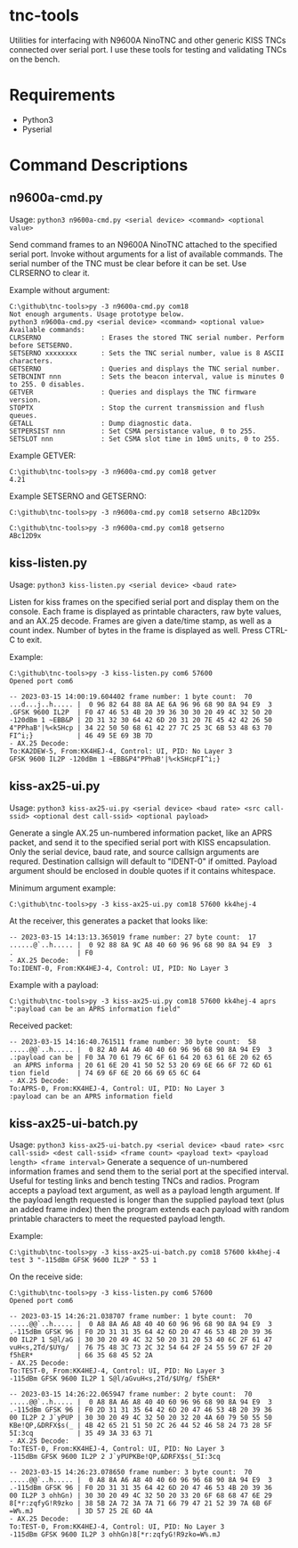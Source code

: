 # tnc-tools
Utilities for interfacing with N9600A NinoTNC and other generic KISS TNCs connected over serial port. I use these tools for testing and validating TNCs on the bench.
# Requirements
- Python3
- Pyserial
# Command Descriptions
## n9600a-cmd.py
Usage: `python3 n9600a-cmd.py <serial device> <command> <optional value>`

Send command frames to an N9600A NinoTNC attached to the specified serial port. Invoke without arguments for a list of available commands. The serial number of the TNC must be clear before it can be set. Use CLRSERNO to clear it. 

Example without argument:
````
C:\github\tnc-tools>py -3 n9600a-cmd.py com18
Not enough arguments. Usage prototype below.
python3 n9600a-cmd.py <serial device> <command> <optional value>
Available commands:
CLRSERNO               : Erases the stored TNC serial number. Perform before SETSERNO.
SETSERNO xxxxxxxx      : Sets the TNC serial number, value is 8 ASCII characters.
GETSERNO               : Queries and displays the TNC serial number.
SETBCNINT nnn          : Sets the beacon interval, value is minutes 0 to 255. 0 disables.
GETVER                 : Queries and displays the TNC firmware version.
STOPTX                 : Stop the current transmission and flush queues.
GETALL                 : Dump diagnostic data.
SETPERSIST nnn         : Set CSMA persistance value, 0 to 255.
SETSLOT nnn            : Set CSMA slot time in 10mS units, 0 to 255.

````
Example GETVER:
````
C:\github\tnc-tools>py -3 n9600a-cmd.py com18 getver
4.21
````
Example SETSERNO and GETSERNO:
````
C:\github\tnc-tools>py -3 n9600a-cmd.py com18 setserno ABc12D9x

C:\github\tnc-tools>py -3 n9600a-cmd.py com18 getserno
ABc12D9x
````

## kiss-listen.py
Usage: `python3 kiss-listen.py <serial device> <baud rate>`

Listen for kiss frames on the specified serial port and display them on the console. Each frame is displayed as printable characters, raw byte values, and an AX.25 decode. Frames are given a date/time stamp, as well as a count index. Number of bytes in the frame is displayed as well. Press CTRL-C to exit. 

Example:

````
C:\github\tnc-tools>py -3 kiss-listen.py com6 57600
Opened port com6

-- 2023-03-15 14:00:19.604402 frame number: 1 byte count:  70
...d...j..h..... |  0 96 82 64 88 8A AE 6A 96 96 68 90 8A 94 E9  3
.GFSK 9600 IL2P  | F0 47 46 53 4B 20 39 36 30 30 20 49 4C 32 50 20
-120dBm 1 ~EBB&P | 2D 31 32 30 64 42 6D 20 31 20 7E 45 42 42 26 50
4"PPhaB'|%<kSHcp | 34 22 50 50 68 61 42 27 7C 25 3C 6B 53 48 63 70
FI^i;}           | 46 49 5E 69 3B 7D
- AX.25 Decode:
To:KA2DEW-5, From:KK4HEJ-4, Control: UI, PID: No Layer 3
GFSK 9600 IL2P -120dBm 1 ~EBB&P4"PPhaB'|%<kSHcpFI^i;}
````
## kiss-ax25-ui.py
Usage: `python3 kiss-ax25-ui.py <serial device> <baud rate> <src call-ssid> <optional dest call-ssid> <optional payload>`

Generate a single AX.25 un-numbered information packet, like an APRS packet, and send it to the specified serial port with KISS encapsulation. Only the serial device, baud rate, and source callsign arguments are requred. Destination callsign will default to "IDENT-0" if omitted. Payload argument should be enclosed in double quotes if it contains whitespace. 

Minimum argument example:
````
C:\github\tnc-tools>py -3 kiss-ax25-ui.py com18 57600 kk4hej-4
````
At the receiver, this generates a packet that looks like:
````
-- 2023-03-15 14:13:13.365019 frame number: 27 byte count:  17
......@`..h..... |  0 92 88 8A 9C A8 40 60 96 96 68 90 8A 94 E9  3
.                | F0
- AX.25 Decode:
To:IDENT-0, From:KK4HEJ-4, Control: UI, PID: No Layer 3
````
Example with a payload:
````
C:\github\tnc-tools>py -3 kiss-ax25-ui.py com18 57600 kk4hej-4 aprs ":payload can be an APRS information field"
````
Received packet:
````
-- 2023-03-15 14:16:40.761511 frame number: 30 byte count:  58
.....@@`..h..... |  0 82 A0 A4 A6 40 40 60 96 96 68 90 8A 94 E9  3
.:payload can be | F0 3A 70 61 79 6C 6F 61 64 20 63 61 6E 20 62 65
 an APRS informa | 20 61 6E 20 41 50 52 53 20 69 6E 66 6F 72 6D 61
tion field       | 74 69 6F 6E 20 66 69 65 6C 64
- AX.25 Decode:
To:APRS-0, From:KK4HEJ-4, Control: UI, PID: No Layer 3
:payload can be an APRS information field
````
## kiss-ax25-ui-batch.py
Usage: `python3 kiss-ax25-ui-batch.py <serial device> <baud rate> <src call-ssid> <dest call-ssid> <frame count> <payload text> <payload length> <frame interval>`
Generate a sequence of un-numbered information frames and send them to the serial port at the specified interval. Useful for testing links and bench testing TNCs and radios. Program accepts a payload text argument, as well as a payload length argument. If the payload length requested is longer than the supplied payload text (plus an added frame index) then the program extends each payload with random printable characters to meet the requested payload length.

Example:
````
C:\github\tnc-tools>py -3 kiss-ax25-ui-batch.py com18 57600 kk4hej-4 test 3 "-115dBm GFSK 9600 IL2P " 53 1
````
On the receive side:
````
C:\github\tnc-tools>py -3 kiss-listen.py com6 57600
Opened port com6

-- 2023-03-15 14:26:21.038707 frame number: 1 byte count:  70
.....@@`..h..... |  0 A8 8A A6 A8 40 40 60 96 96 68 90 8A 94 E9  3
.-115dBm GFSK 96 | F0 2D 31 31 35 64 42 6D 20 47 46 53 4B 20 39 36
00 IL2P 1 S@l/aG | 30 30 20 49 4C 32 50 20 31 20 53 40 6C 2F 61 47
vuH<s,2Td/$UYg/  | 76 75 48 3C 73 2C 32 54 64 2F 24 55 59 67 2F 20
f5hER*           | 66 35 68 45 52 2A
- AX.25 Decode:
To:TEST-0, From:KK4HEJ-4, Control: UI, PID: No Layer 3
-115dBm GFSK 9600 IL2P 1 S@l/aGvuH<s,2Td/$UYg/ f5hER*

-- 2023-03-15 14:26:22.065947 frame number: 2 byte count:  70
.....@@`..h..... |  0 A8 8A A6 A8 40 40 60 96 96 68 90 8A 94 E9  3
.-115dBm GFSK 96 | F0 2D 31 31 35 64 42 6D 20 47 46 53 4B 20 39 36
00 IL2P 2 J`yPUP | 30 30 20 49 4C 32 50 20 32 20 4A 60 79 50 55 50
KBe!QP,&DRFX$s(_ | 4B 42 65 21 51 50 2C 26 44 52 46 58 24 73 28 5F
5I:3cq           | 35 49 3A 33 63 71
- AX.25 Decode:
To:TEST-0, From:KK4HEJ-4, Control: UI, PID: No Layer 3
-115dBm GFSK 9600 IL2P 2 J`yPUPKBe!QP,&DRFX$s(_5I:3cq

-- 2023-03-15 14:26:23.078650 frame number: 3 byte count:  70
.....@@`..h..... |  0 A8 8A A6 A8 40 40 60 96 96 68 90 8A 94 E9  3
.-115dBm GFSK 96 | F0 2D 31 31 35 64 42 6D 20 47 46 53 4B 20 39 36
00 IL2P 3 ohhGn) | 30 30 20 49 4C 32 50 20 33 20 6F 68 68 47 6E 29
8[*r:zqfyG!R9zko | 38 5B 2A 72 3A 7A 71 66 79 47 21 52 39 7A 6B 6F
=W%.mJ           | 3D 57 25 2E 6D 4A
- AX.25 Decode:
To:TEST-0, From:KK4HEJ-4, Control: UI, PID: No Layer 3
-115dBm GFSK 9600 IL2P 3 ohhGn)8[*r:zqfyG!R9zko=W%.mJ
````
